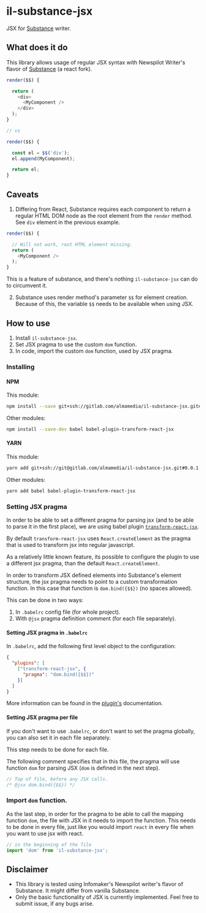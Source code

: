 # il-substance-jsx

JSX for [Substance](http://substance.io/) writer.

## What does it do

This library allows usage of regular JSX syntax with Newspilot Writer's flavor of [Substance](https://substance.io) (a react fork).

```javascript
render($$) {

  return (
    <div>
      <MyComponent />
    </div>
  );
}

// vs

render($$) {

  const el = $$('div');
  el.append(MyComponent);

  return el;
}
```

## Caveats

1. Differing from React, Substance requires each component to return a regular HTML DOM node as the root element from the `render` method. See `div` element in the previous example.

  ```javascript
  render($$) {

    // Will not work, root HTML element missing.
    return (
      <MyComponent />
    );
  }
  ```

  This is a feature of substance, and there's nothing `il-substance-jsx` can do to circumvent it.

2. Substance uses render method's parameter `$$` for element creation. Because of this, the variable `$$` needs to be available when using JSX.

## How to use

1. Install `il-substance-jsx`.
1. Set JSX pragma to use the custom `dom` function.
1. In code, import the custom `dom` function, used by JSX pragma.

### Installing

#### NPM

This module:

```sh
npm install --save git+ssh://gitlab.com/almamedia/il-substance-jsx.git#0.0.1
```

Other modules:

```sh
npm install --save-dev babel babel-plugin-transform-react-jsx
```

#### YARN

This module:

```sh
yarn add git+ssh://git@gitlab.com/almamedia/il-substance-jsx.git#0.0.1
```

Other modules:

```sh
yarn add babel babel-plugin-transform-react-jsx
```

### Setting JSX pragma

In order to be able to set a different pragma for parsing jsx (and to be able to parse it in the first place), we are using babel plugin [`transform-react-jsx`](https://babeljs.io/docs/plugins/transform-react-jsx/).

By default `transform-react-jsx` uses `React.createElement` as the pragma that is used to transform jsx into regular javascript.

As a relatively little known feature, its possible to configure the plugin to use a different jsx pragma, than the default `React.createElement`.

In order to transform JSX defined elements into Substance's element structure, the jsx pragma needs to point to a custom transformation function. In this case that function is `dom.bind({$$})` (no spaces allowed).

This can be done in two ways:

1. In `.babelrc` config file (for whole project).
1. With `@jsx` pragma definition comment (for each file separately).

#### Setting JSX pragma in `.babelrc`

In `.babelrc`, add the following first level object to the configuration:

```json
{
  "plugins": [
    ["transform-react-jsx", {
      "pragma": "dom.bind({$$})"
    }]
  ]
}
```

More information can be found in the [plugin's](https://babeljs.io/docs/plugins/transform-react-jsx/) documentation.

#### Setting JSX pragma per file

If you don't want to use `.babelrc`, or don't want to set the pragma globally, you can also set it in each file separately.

This step needs to be done for each file.

The following comment specifies that in this file, the pragma will use function `dom` for parsing JSX (`dom` is defined in the next step).

```javascript
// Top of file, before any JSX calls.
/* @jsx dom.bind({$$}) */
```

### Import `dom` function.

As the last step, in order for the pragma to be able to call the mapping function `dom`, the file with JSX in it needs to import the function. This needs to be done in every file, just like you would import `react` in every file when you want to use jsx with react.

```javascript
// in the beginning of the file
import 'dom' from 'il-substance-jsx';
```

## Disclaimer

* This library is tested using Infomaker's Newspilot writer's flavor of Substance. It might differ from vanilla Substance.
* Only the basic functionality of JSX is currently implemented. Feel free to submit issue, if any bugs arise.
